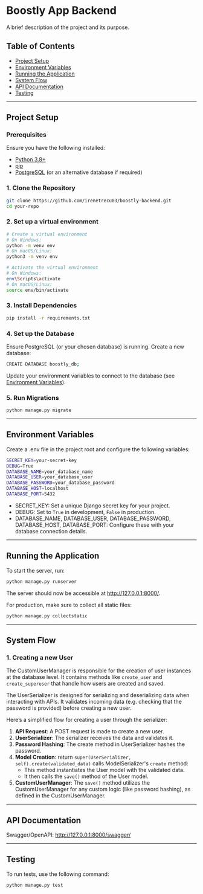 # Boostly App Backend

A brief description of the project and its purpose.

## Table of Contents

- [Project Setup](#project-setup)
- [Environment Variables](#environment-variables)
- [Running the Application](#running-the-application)
- [System Flow](#system-flow)
- [API Documentation](#api-documentation)
- [Testing](#testing)

---

## Project Setup

### Prerequisites

Ensure you have the following installed:

- [Python 3.8+](https://www.python.org/downloads/)
- [pip](https://pip.pypa.io/en/stable/installation/)
- [PostgreSQL](https://www.postgresql.org/download/) (or an alternative database if required)

### 1. Clone the Repository

```bash
git clone https://github.com/irenetrecu03/boostly-backend.git
cd your-repo
```

### 2. Set up a virtual environment

````bash
# Create a virtual environment
# On Windows:
python -m venv env
# On macOS/Linux:
python3 -m venv env

# Activate the virtual environment
# On Windows:
env\Scripts\activate
# On macOS/Linux:
source env/bin/activate
````

### 3. Install Dependencies
````bash
pip install -r requirements.txt
````

### 4. Set up the Database
Ensure PostgreSQL (or your chosen database) is running. Create a new database:
````bash
CREATE DATABASE boostly_db;
````
Update your environment variables to connect to the database (see [Environment Variables](#environment-variables)).

### 5. Run Migrations
````bash
python manage.py migrate
````

---

## Environment Variables
Create a .env file in the project root and configure the following variables:
````bash
SECRET_KEY=your-secret-key
DEBUG=True
DATABASE_NAME=your_database_name
DATABASE_USER=your_database_user
DATABASE_PASSWORD=your_database_password
DATABASE_HOST=localhost
DATABASE_PORT=5432
````
- SECRET_KEY: Set a unique Django secret key for your project.
- DEBUG: Set to `True` in development, `False` in production.
- DATABASE_NAME, DATABASE_USER, DATABASE_PASSWORD, DATABASE_HOST, DATABASE_PORT: Configure these with your database connection details.

---

## Running the Application
To start the server, run:
````bash
python manage.py runserver
````
The server should now be accessible at http://127.0.0.1:8000/.

For production, make sure to collect all static files:
````bash
python manage.py collectstatic
````

---

## System Flow

### 1. Creating a new User
The CustomUserManager is responsible for the creation of user instances at the database level. It contains methods 
like `create_user` and `create_superuser` that handle how users are created and saved.

The UserSerializer is designed for serializing and deserializing data when interacting with APIs. It validates incoming
data (e.g. checking that the password is provided) before creating a new user.

Here’s a simplified flow for creating a user through the serializer:

1. **API Request**: A POST request is made to create a new user.
2. **UserSerializer**: The serializer receives the data and validates it.
3. **Password Hashing**: The create method in UserSerializer hashes the password.
4. **Model Creation**: return `super(UserSerializer, self).create(validated_data)` calls ModelSerializer's `create` method:
   - This method instantiates the User model with the validated data.
   - It then calls the `save()` method of the User model.
5. **CustomUserManager**: The `save()` method utilizes the CustomUserManager for any custom logic (like password hashing), 
as defined in the CustomUserManager.

---

## API Documentation
Swagger/OpenAPI: http://127.0.0.1:8000/swagger/

---

## Testing
To run tests, use the following command:
````bash
python manage.py test
````
